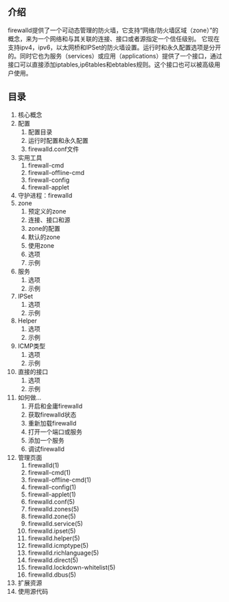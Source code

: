 ## 介绍

firewalld提供了一个可动态管理的防火墙，它支持“网络/防火墙区域（zone）”的概念，来为一个网络和与其关联的连接、接口或者源指定一个信任级别。
它现在支持ipv4，ipv6，以太网桥和IPSet的防火墙设置。运行时和永久配置选项是分开的。同时它也为服务（services）或应用（applications）提供了一个接口，通过接口可以直接添加iptables,ip6tables和ebtables规则。这个接口也可以被高级用户使用。

## 目录

1. 核心概念
2. 配置
    1. 配置目录
    2. 运行时配置和永久配置
    3. firewalld.conf文件
3. 实用工具
    1. firewall-cmd
    2. firewall-offline-cmd
    3. firewall-config
    4. firewall-applet
4. 守护进程：firewalld
5. zone
    1. 预定义的zone
    2. 连接、接口和源
    3. zone的配置
    4. 默认的zone
    5. 使用zone
    6. 选项
    7. 示例
6. 服务
    1. 选项
    2. 示例
7. IPSet
    1. 选项
    2. 示例
8. Helper
    1. 选项
    2. 示例
9. ICMP类型
    1. 选项
    2. 示例
10. 直接的接口
    1. 选项
    2. 示例
11. 如何做...
    1. 开启和金庸firewalld
    2. 获取firewalld状态
    3. 重新加载firewalld
    4. 打开一个端口或服务
    5. 添加一个服务
    6. 调试firewalld
12. 管理页面
    1. firewalld(1)
    2. firewall-cmd(1)
    3. firewall-offline-cmd(1)
    4. firewall-config(1)
    5. firewall-applet(1)
    6. firewalld.conf(5)
    7. firewalld.zones(5)
    8. firewalld.zone(5)
    9. firewalld.service(5)
    10. firewalld.ipset(5)
    11. firewalld.helper(5)
    12. firewalld.icmptype(5)
    13. firewalld.richlanguage(5)
    14. firewalld.direct(5)
    15. firewalld.lockdown-whitelist(5)
    16. firewalld.dbus(5)
13. 扩展资源
14. 使用源代码 